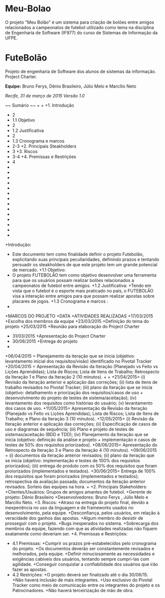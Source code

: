# Meu-Bolao
O projeto "Meu Bolão" é um sistema para criação de bolões entre amigos relacionados a campeonatos de futebol utilizado como tema na disciplina de Engenharia de Software (IF977) do curso de Sistemas de Informação da UFPE. 

# **FuteBolão**

Projeto de engenharia de Software dos alunos de sistemas da informação. Project Charter.

__Equipe:__ Bruno Ferys, Dênio Brasileiro, Júlio Melo e Marcílio Neto


_Recife, 31 de março de 2015_
_Versão 1.0_

~~ Sumário ~~
+
+
+1. Introdução
+ 2
+ 	1.1 Objetivo
+ 2
+ 	1.2 Justificativa
+ 2
+ 	1.3 Cronograma e marcos
+ 2-3
+2. Principais Steakholders
+ 3
+3. Riscos
+ 3-4
+4. Premissas e Restrições
+ 4
+
+
+
+
+
+
+
+
+
+
+
+
+
+
+Introdução: 
+	Este documento tem como finalidade definir o projeto Futebolão, explicitando suas principais peculiaridades, definindo prazos e tentando persuadir os steakholders de que este projeto tem um grande potencial de mercado.
+1.1 Objetivo:
+ O projeto FUTEBOLÃO tem como objetivo desenvolver uma ferramenta para que os usuários possam realizar bolões  relacionados a campeonatos de futebol entre amigos.
+1.2 Justificativa: 
+Tendo em vista que o futebol é o esporte mais praticado no país, o FUTEBOLÃO visa a interação entre amigos para que possam realizar apostas sobre placares de jogos.
+1.3 Cronograma e marcos : 
+
+MARCOS DO PROJETO
+DATA
+ATIVIDADES REALIZADAS
+17/03/2015
+Escolha dos membros da equipe
+23/03/2015
+Definição do tema do projeto
+25/03/2015
+Reunião para elaboração do Project Charter
+    31/03/2015
+Apresentação do Project Charter
+    30/06/2015
+Entrega do projeto
+
+06/04/2015 = Planejamento da iteração que se inicia (objetivo: levantamento inicial dos requisitos/visão) identificado no Pivotal Tracker
+20/04/2015 = Apresentação da Revisão da Iteração (Planejado vs Feito vs Lições Aprendidas); Lista de Riscos; Lista de Itens de Trabalho; Retrospecto da Iteração 1 e Plano da Iteração 2 (10 minutos).
+
+
+21/04/2015= (i) Revisão da Iteração anterior e aplicação das correções; (ii) lista de itens de trabalho revisados no Pivotal Tracker; (iii) plano da Iteração que se inicia (objetivo: detalhamento e priorização dos requisitos/casos de uso + desenvolvimento do projeto de testes de sistema/aceitação); (iv) levantamento dos requisitos como histórias do usuário; (v) levantamento dos casos de uso.
+11/05/2015= Apresentação da Revisão da Iteração (Planejado vs Feito vs Lições Aprendidas); Lista de Riscos; Lista de Itens de Trabalho; e Plano da Iteração 3 (10 minutos).
+12/05/2015= (i) Revisão da Iteração anterior e aplicação das correções; (ii) Especificação de casos de uso e diagramas de sequência; (iii) Plano e projeto de testes de sistemas/aceitação (BDD e TDD); (iv) Planejamento da Iteração que se inicia (objetivo: definição da análise e projeto + implementação e casos de testes de 50% dos requisitos priorizados).
+08/06/2015= Apresentação do Retrospecto da Iteração 3 e Plano da Iteração 4 (10 minutos).
+09/06/2015 = (i) documentos da iteração anterior revisados; (ii) plano da iteração que se inicia (objetivo: implementação e testes de 100% dos requisitos priorizados); (iii) entrega do produto com os 50% dos requisitos que foram proiorizados (implementados e testados).
+30/06/2015= Entrega de 100% dos requisitos que foram priorizados (implementados e testados); retrospectiva da avaliação passada; documentos da iteração anterior revisados. Sorteio das equipes na hora.
+
+2. Principais Stakeholders:
+Clientes/Usuários: Grupos de amigos amantes de futebol.
+Gerente de projeto: Dênio Brasileiro
+Desenvolvedores: Bruno Ferys , Júlio Melo e Marcílio Neto.
+3. Riscos:
+Atraso na entrega do projeto final, devido a inexperiência no uso da linguagem e de frameworks usados  no desenvolvimento, pela equipe.
+Desconfiança, pelos usuários, em relação à veracidade dos ganhos das apostas.
+Algum membro do desistir de prosseguir com o projeto.
+Bugs inesperados no sistema.
+Sobrecarga dos membros da equipe, fazendo com que as atividades realizadas não fiquem exatamente como deveriam ser.
+4. Premissas e Restrições:
+	4.1 Premissas:
+Cumprir os prazos pré-estabelecidos pelo cronograma do projeto.
+Os documentos deverão ser constantemente revisados e melhorados, pela equipe.
+Definir minuciosamente as necessidades e exigências cabíveis dos usuários, tentando sempre cumpri-las com agilidade.
+Conseguir conquistar a confiabilidade dos usuários que irão fazer as apostas.
+	4.2 Restrições:
+O projeto deverá ser finalizado até o dia 30/06/15.
+Não haverá inclusão de mais integrantes.
+Uso exclusivo do Pivotal Tracker como meio de comunicação entre os integrantes do projeto e os Patrocinadores.
+Não haverá terceirização de mão de obra.
